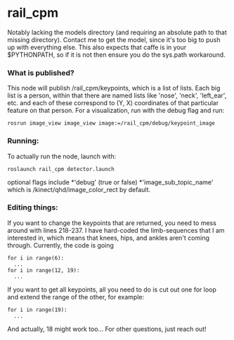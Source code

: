 # rail_cpm

Notably lacking the models directory (and requiring an absolute path to that missing directory). Contact me to get the model, since it's too big to push up with everything else.
This also expects that caffe is in your $PYTHONPATH, so if it is not then ensure you do the sys.path workaround.

### What is published?
This node will publish /rail_cpm/keypoints, which is a list of lists. Each big list is a person, within that there are named lists like 'nose', 'neck', 'left_ear', etc. and each of these correspond to (Y, X) coordinates of that particular feature on that person. For a visualization, run with the debug flag and run:
```
rosrun image_view image_view image:=/rail_cpm/debug/keypoint_image
```

### Running:
To actually run the node, launch with:
```
roslaunch rail_cpm detector.launch
```
optional flags include 
 *'debug' (true or false)
 *'image_sub_topic_name' which is /kinect/qhd/image_color_rect by default.


### Editing things:
If you want to change the keypoints that are returned, you need to mess around with lines 218-237. I have hard-coded the limb-sequences that I am interested in, which means that knees, hips, and ankles aren't coming through. Currently, the code is going
```
for i in range(6):
  ...
for i in range(12, 19):
  ...
```
If you want to get all keypoints, all you need to do is cut out one for loop and extend the range of the other, for example:
```
for i in range(19):
  ...
```
And actually, 18 might work too...
For other questions, just reach out!
